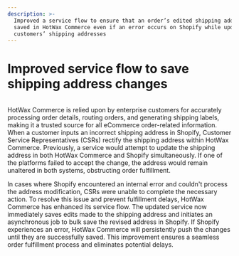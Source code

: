 ```yaml
---
description: >-
  Improved a service flow to ensure that an order’s edited shipping address is
  saved in HotWax Commerce even if an error occurs on Shopify while updating
  customers’ shipping addresses
---
```


# Improved service flow to save shipping address changes

<figure><img src="https://www.hotwax.co/hubfs/Product%20Updates%20and%20Release%20Notes/2023/March%202023/Product%20Update/Featured%20Image/Address%20Change%20Sync.png" alt=""><figcaption></figcaption></figure>

&#x20;HotWax Commerce is relied upon by enterprise customers for accurately processing order details, routing orders, and generating shipping labels, making it a trusted source for all eCommerce order-related information. When a customer inputs an incorrect shipping address in Shopify, Customer Service Representatives (CSRs) rectify the shipping address within HotWax Commerce. Previously, a service would attempt to update the shipping address in both HotWax Commerce and Shopify simultaneously. If one of the platforms failed to accept the change, the address would remain unaltered in both systems, obstructing order fulfillment.

In cases where Shopify encountered an internal error and couldn't process the address modification, CSRs were unable to complete the necessary action. To resolve this issue and prevent fulfillment delays, HotWax Commerce has enhanced its service flow. The updated service now immediately saves edits made to the shipping address and initiates an asynchronous job to bulk save the revised address in Shopify. If Shopify experiences an error, HotWax Commerce will persistently push the changes until they are successfully saved. This improvement ensures a seamless order fulfillment process and eliminates potential delays.
